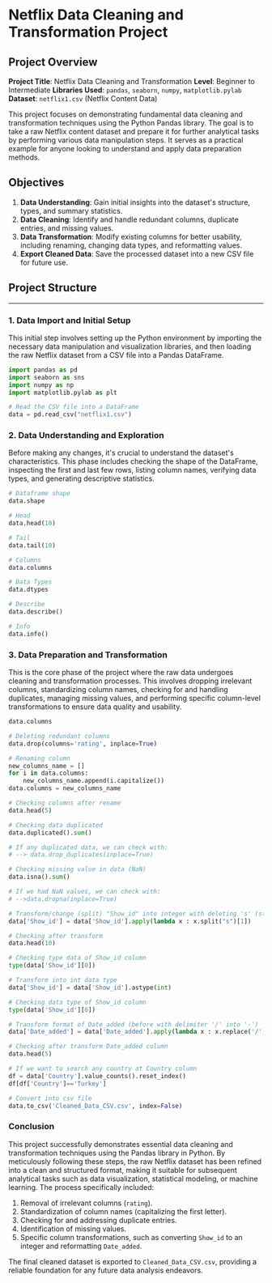 # Netflix Data Cleaning and Transformation Project

## Project Overview

**Project Title**: Netflix Data Cleaning and Transformation
**Level**: Beginner to Intermediate
**Libraries Used**: `pandas`, `seaborn`, `numpy`, `matplotlib.pylab`
**Dataset**: `netflix1.csv` (Netflix Content Data)

This project focuses on demonstrating fundamental data cleaning and transformation techniques using the Python Pandas library. The goal is to take a raw Netflix content dataset and prepare it for further analytical tasks by performing various data manipulation steps. It serves as a practical example for anyone looking to understand and apply data preparation methods.

## Objectives

1.  **Data Understanding**: Gain initial insights into the dataset's structure, types, and summary statistics.
2.  **Data Cleaning**: Identify and handle redundant columns, duplicate entries, and missing values.
3.  **Data Transformation**: Modify existing columns for better usability, including renaming, changing data types, and reformatting values.
4.  **Export Cleaned Data**: Save the processed dataset into a new CSV file for future use.

## Project Structure

---

### 1. Data Import and Initial Setup

This initial step involves setting up the Python environment by importing the necessary data manipulation and visualization libraries, and then loading the raw Netflix dataset from a CSV file into a Pandas DataFrame.

```python
import pandas as pd
import seaborn as sns
import numpy as np
import matplotlib.pylab as plt

# Read the CSV file into a DataFrame
data = pd.read_csv("netflix1.csv")
```

### 2. Data Understanding and Exploration

Before making any changes, it's crucial to understand the dataset's characteristics. This phase includes checking the shape of the DataFrame, inspecting the first and last few rows, listing column names, verifying data types, and generating descriptive statistics.

```python
# Dataframe shape
data.shape

# Head
data.head(10)

# Tail
data.tail(10)

# Columns
data.columns

# Data Types
data.dtypes

# Describe
data.describe()

# Info
data.info()
```

### 3. Data Preparation and Transformation

This is the core phase of the project where the raw data undergoes cleaning and transformation processes. This involves dropping irrelevant columns, standardizing column names, checking for and handling duplicates, managing missing values, and performing specific column-level transformations to ensure data quality and usability.

```python
data.columns

# Deleting redundant columns
data.drop(columns='rating', inplace=True)

# Renaming column
new_columns_name = []
for i in data.columns:
    new_columns_name.append(i.capitalize())
data.columns = new_columns_name

# Checking columns after rename
data.head(5)

# Checking data duplicated
data.duplicated().sum()

# If any duplicated data, we can check with:
# --> data.drop_duplicates(inplace=True)

# Checking missing value in data (NaN)
data.isna().sum()

# If we had NaN values, we can check with:
# -->data.dropna(inplace=True)

# Transform/change (split) "Show_id" into integer with deleting 's' (string)
data['Show_id'] = data['Show_id'].apply(lambda x : x.split("s")[1])

# Checking after transform
data.head(10)

# Checking type data of Show_id column
type(data['Show_id'][0])

# Transform into int data type
data['Show_id'] = data['Show_id'].astype(int)

# Checking data type of Show_id column
type(data['Show_id'][0])

# Transform format of Date_added (before with delimiter '/' into '-')
data['Date_added'] = data['Date_added'].apply(lambda x : x.replace('/','-'))

# Checking after transform Date_added column
data.head(5)

# If we want to search any country at Country column
df = data['Country'].value_counts().reset_index()
df[df['Country']=='Turkey']

# Convert into csv file
data.to_csv('Cleaned_Data_CSV.csv', index=False)
```


### Conclusion

This project successfully demonstrates essential data cleaning and transformation techniques using the Pandas library in Python. By meticulously following these steps, the raw Netflix dataset has been refined into a clean and structured format, making it suitable for subsequent analytical tasks such as data visualization, statistical modeling, or machine learning. The process specifically included:

1. Removal of irrelevant columns (`rating`).
2. Standardization of column names (capitalizing the first letter).
3. Checking for and addressing duplicate entries.
4. Identification of missing values.
5. Specific column transformations, such as converting `Show_id` to an integer and reformatting `Date_added`.
   
The final cleaned dataset is exported to `Cleaned_Data_CSV.csv`, providing a reliable foundation for any future data analysis endeavors.
